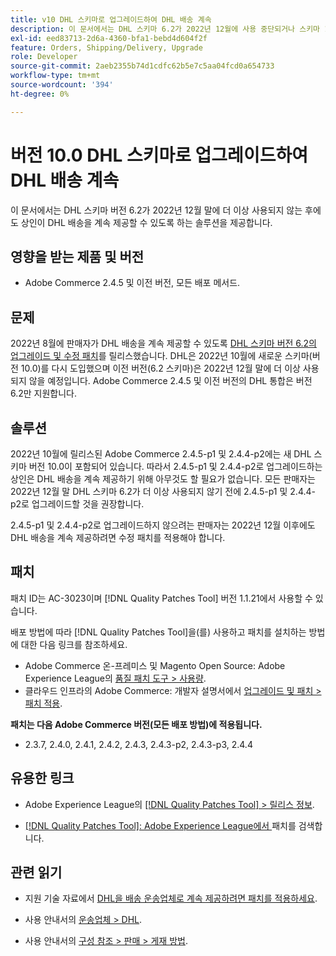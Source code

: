 ```yaml
---
title: v10 DHL 스키마로 업그레이드하여 DHL 배송 계속
description: 이 문서에서는 DHL 스키마 6.2가 2022년 12월에 사용 중단되거나 스키마 10.0으로 업그레이드하거나 AC-3023 패치를 적용하여 판매자가 DHL 배송을 계속 제공할 수 있도록 하는 솔루션을 제공합니다.
exl-id: eed83713-2d6a-4360-bfa1-bebd4d604f2f
feature: Orders, Shipping/Delivery, Upgrade
role: Developer
source-git-commit: 2aeb2355b74d1cdfc62b5e7c5aa04fcd0a654733
workflow-type: tm+mt
source-wordcount: '394'
ht-degree: 0%

---
```


# 버전 10.0 DHL 스키마로 업그레이드하여 DHL 배송 계속

이 문서에서는 DHL 스키마 버전 6.2가 2022년 12월 말에 더 이상 사용되지 않는 후에도 상인이 DHL 배송을 계속 제공할 수 있도록 하는 솔루션을 제공합니다.

## 영향을 받는 제품 및 버전

* Adobe Commerce 2.4.5 및 이전 버전, 모든 배포 메서드.

## 문제

2022년 8월에 판매자가 DHL 배송을 계속 제공할 수 있도록 [DHL 스키마 버전 6.2의 업그레이드 및 수정 패치](https://experienceleague.adobe.com/docs/commerce-knowledge-base/kb/troubleshooting/miscellaneous/adobe-commerce-dhl-upgrade-patch.html?lang=ko)를 릴리스했습니다. DHL은 2022년 10월에 새로운 스키마(버전 10.0)를 다시 도입했으며 이전 버전(6.2 스키마)은 2022년 12월 말에 더 이상 사용되지 않을 예정입니다. Adobe Commerce 2.4.5 및 이전 버전의 DHL 통합은 버전 6.2만 지원합니다.

## 솔루션

2022년 10월에 릴리스된 Adobe Commerce 2.4.5-p1 및 2.4.4-p2에는 새 DHL 스키마 버전 10.0이 포함되어 있습니다. 따라서 2.4.5-p1 및 2.4.4-p2로 업그레이드하는 상인은 DHL 배송을 계속 제공하기 위해 아무것도 할 필요가 없습니다. 모든 판매자는 2022년 12월 말 DHL 스키마 6.2가 더 이상 사용되지 않기 전에 2.4.5-p1 및 2.4.4-p2로 업그레이드할 것을 권장합니다.

2.4.5-p1 및 2.4.4-p2로 업그레이드하지 않으려는 판매자는 2022년 12월 이후에도 DHL 배송을 계속 제공하려면 수정 패치를 적용해야 합니다.

## 패치

패치 ID는 AC-3023이며 [!DNL Quality Patches Tool] 버전 1.1.21에서 사용할 수 있습니다.

배포 방법에 따라 [!DNL Quality Patches Tool]을(를) 사용하고 패치를 설치하는 방법에 대한 다음 링크를 참조하세요.

* Adobe Commerce 온-프레미스 및 Magento Open Source: Adobe Experience League의 [품질 패치 도구 > 사용량](https://experienceleague.adobe.com/docs/commerce-operations/tools/quality-patches-tool/usage.html?lang=ko).
* 클라우드 인프라의 Adobe Commerce: 개발자 설명서에서 [업그레이드 및 패치 > 패치 적용](https://experienceleague.adobe.com/ko/docs/commerce-cloud-service/user-guide/develop/upgrade/apply-patches).

**패치는 다음 Adobe Commerce 버전(모든 배포 방법)에 적용됩니다.**

* 2.3.7, 2.4.0, 2.4.1, 2.4.2, 2.4.3, 2.4.3-p2, 2.4.3-p3, 2.4.4

## 유용한 링크

* Adobe Experience League의 [[!DNL Quality Patches Tool] > 릴리스 정보](https://experienceleague.adobe.com/docs/commerce-operations/tools/quality-patches-tool/release-notes.html?lang=ko).

* [[!DNL Quality Patches Tool]: Adobe Experience League에서 ](https://experienceleague.adobe.com/tools/commerce-quality-patches/index.html?lang=ko) 패치를 검색합니다.

## 관련 읽기

* 지원 기술 자료에서 [DHL을 배송 운송업체로 계속 제공하려면 패치를 적용하세요](https://experienceleague.adobe.com/docs/commerce-knowledge-base/kb/troubleshooting/miscellaneous/adobe-commerce-dhl-upgrade-patch.html?lang=ko).

* 사용 안내서의 [운송업체 > DHL](https://experienceleague.adobe.com/docs/commerce-admin/stores-sales/delivery/shipping-carriers/dhl.html?lang=ko).
* 사용 안내서의 [구성 참조 > 판매 > 게재 방법](https://experienceleague.adobe.com/docs/commerce-admin/config/sales/delivery-methods.html?lang=ko).
